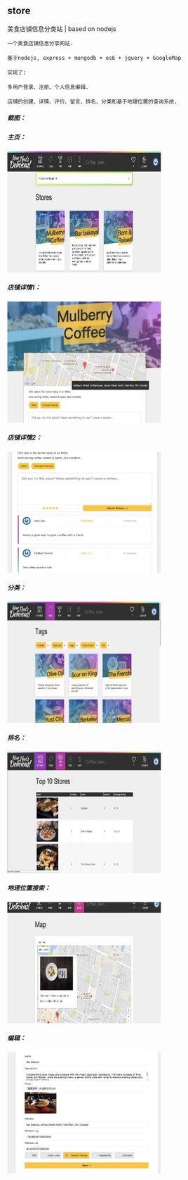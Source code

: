 ## store

美食店铺信息分类站 | based on nodejs

```
一个美食店铺信息分享网站. 

基于nodejs, express + mongodb + es6 + jquery + GoogleMap 

实现了: 

多用户登录、注册、个人信息编辑.

店铺的创建、详情、评价、留言、排名、分类和基于地理位置的查询系统.
```

##### 截图：
##### 主页：
<img src="https://github.com/cloudmoon/store/blob/master/screenshot/index.png" width=350 height=275>

##### 店铺详情1：
<img src="https://github.com/cloudmoon/store/blob/master/screenshot/store.png" width=350 height=275>

##### 店铺详情2：
<img src="https://github.com/cloudmoon/store/blob/master/screenshot/store2.png" width=350 height=275>

##### 分类：
<img src="https://github.com/cloudmoon/store/blob/master/screenshot/tags.png" width=350 height=275>

##### 排名：
<img src="https://github.com/cloudmoon/store/blob/master/screenshot/rank.png" width=350 height=275>

##### 地理位置搜索：
<img src="https://github.com/cloudmoon/store/blob/master/screenshot/map.png" width=350 height=275>

##### 编辑：
<img src="https://github.com/cloudmoon/store/blob/master/screenshot/edit.png" width=350 height=275>


